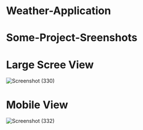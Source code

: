 # Weather-Application

# Some-Project-Sreenshots
# Large Scree View
![Screenshot (330)](https://github.com/sejaljain05/Weather-Application/assets/128923612/37a65fe6-1005-491f-b4fa-110f29cc0b16)

# Mobile View
![Screenshot (332)](https://github.com/sejaljain05/Weather-Application/assets/128923612/6f0e11f6-c587-43bc-b1b3-67576167778b)
